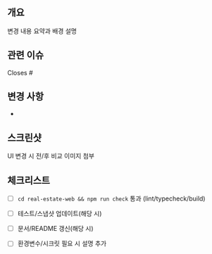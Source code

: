 ## 개요
변경 내용 요약과 배경 설명

## 관련 이슈
Closes #

## 변경 사항
-

## 스크린샷
UI 변경 시 전/후 비교 이미지 첨부

## 체크리스트
- [ ] `cd real-estate-web && npm run check` 통과 (lint/typecheck/build)
- [ ] 테스트/스냅샷 업데이트(해당 시)
- [ ] 문서/README 갱신(해당 시)
- [ ] 환경변수/시크릿 필요 시 설명 추가

